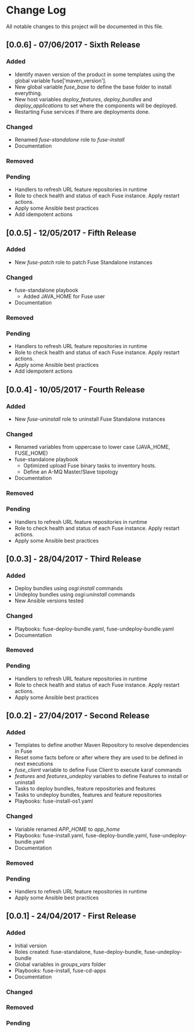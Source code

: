 # Change Log
All notable changes to this project will be documented in this file.

## [0.0.6] - 07/06/2017 - Sixth Release
### Added
  * Identify maven version of the product in some templates using the global
    variable fuse['maven_version'].
  * New global variable *fuse_base* to define the base folder to install everything.
  * New host variables *deploy_features*, *deploy_bundles* and *deploy_applications*
    to set where the components will be deployed.
  * Restarting Fuse services if there are deployments done.

### Changed
  * Renamed *fuse-standalone* role to *fuse-install*
  * Documentation

### Removed

### Pending
  * Handlers to refresh URL feature repositories in runtime
  * Role to check health and status of each Fuse instance. Apply restart actions.
  * Apply some Ansible best practices
  * Add idempotent actions

## [0.0.5] - 12/05/2017 - Fifth Release
### Added
  * New *fuse-patch* role to patch Fuse Standalone instances

### Changed
  * fuse-standalone playbook
    * Added JAVA_HOME for Fuse user
  * Documentation

### Removed

### Pending
  * Handlers to refresh URL feature repositories in runtime
  * Role to check health and status of each Fuse instance. Apply restart actions.
  * Apply some Ansible best practices
  * Add idempotent actions

## [0.0.4] - 10/05/2017 - Fourth Release
### Added
  * New *fuse-uninstall* role to uninstall Fuse Standalone instances

### Changed
  * Renamed variables from uppercase to lower case (JAVA_HOME, FUSE_HOME)
  * fuse-standalone playbook
    * Optimized upload Fuse binary tasks to inventory hosts.
    * Define an A-MQ Master/Slave topology
  * Documentation

### Removed

### Pending
  * Handlers to refresh URL feature repositories in runtime
  * Role to check health and status of each Fuse instance. Apply restart actions.
  * Apply some Ansible best practices

## [0.0.3] - 28/04/2017 - Third Release
### Added
  * Deploy bundles using *osgi:install* commands
  * Undeploy bundles using *osgi:uninstall* commands
  * New Ansible versions tested

### Changed
  * Playbooks: fuse-deploy-bundle.yaml, fuse-undeploy-bundle.yaml
  * Documentation

### Removed

### Pending
  * Handlers to refresh URL feature repositories in runtime
  * Role to check health and status of each Fuse instance. Apply restart actions.
  * Apply some Ansible best practices

## [0.0.2] - 27/04/2017 - Second Release
### Added
  * Templates to define another Maven Repository to resolve dependencies in Fuse
  * Reset some facts before or after where they are used to be defined in next executions
  * *fuse_client* variable to define Fuse Client to execute karaf commands
  * *features* and *features_undeploy* variables to define Features to install or uninstall
  * Tasks to deploy bundles, feature repositories and features
  * Tasks to undeploy bundles, features and feature repositories
  * Playbooks: fuse-install-os1.yaml

### Changed
  * Variable renamed *APP_HOME* to *app_home*
  * Playbooks: fuse-install.yaml, fuse-deploy-bundle.yaml, fuse-undeploy-bundle.yaml
  * Documentation

### Removed

### Pending
  * Handlers to refresh URL feature repositories in runtime
  * Apply some Ansible best practices

## [0.0.1] - 24/04/2017 - First Release
### Added
  * Initial version
  * Roles created: fuse-standalone, fuse-deploy-bundle, fuse-undeploy-bundle
  * Global variables in *groups_vars* folder
  * Playbooks: fuse-install, fuse-cd-apps
  * Documentation

### Changed

### Removed

### Pending
